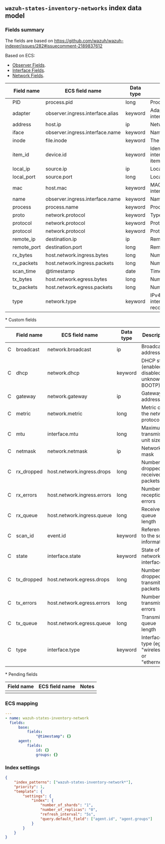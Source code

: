## `wazuh-states-inventory-networks` index data model

### Fields summary

The fields are based on https://github.com/wazuh/wazuh-indexer/issues/282#issuecomment-2189837612

Based on ECS:

-   [Observer Fields](https://www.elastic.co/guide/en/ecs/current/ecs-observer.html).
-   [Interface Fields](https://www.elastic.co/guide/en/ecs/current/ecs-interface.html).
-   [Network Fields](https://www.elastic.co/guide/en/ecs/current/ecs-network.html).

|     | Field name  | ECS field name                   | Data type | Description                                                      |
| --- | ----------- | -------------------------------- | --------- | ---------------------------------------------------------------- |
|     | PID         | process.pid                      | long      | Process ID                                                       |
|     | adapter     | observer.ingress.interface.alias | keyword   | Adapter name of the network interface                            |
|     | address     | host.ip                          | ip        | Network address                                                  |
|     | iface       | observer.ingress.interface.name  | keyword   | Name of the network interface                                    |
|     | inode       | file.inode                       | keyword   | The unix inode of the port                                       |
|     | item_id     | device.id                        | keyword   | Identifier of interface/protocol/address/port item               |
|     | local_ip    | source.ip                        | ip        | Local IP address                                                 |
|     | local_port  | source.port                      | long      | Local port number                                                |
|     | mac         | host.mac                         | keyword   | MAC address of the network interface                             |
|     | name        | observer.ingress.interface.name  | keyword   | Name of the network interface                                    |
|     | process     | process.name                     | keyword   | Process name                                                     |
|     | proto       | network.protocol                 | keyword   | Type of network protocol                                         |
|     | protocol    | network.protocol                 | keyword   | Protocol used                                                    |
|     | protocol    | network.protocol                 | keyword   | Protocol used                                                    |
|     | remote_ip   | destination.ip                   | ip        | Remote IP address                                                |
|     | remote_port | destination.port                 | long      | Remote port number                                               |
|     | rx_bytes    | host.network.ingress.bytes       | long      | Number of received bytes                                         |
|     | rx_packets  | host.network.ingress.packets     | long      | Number of received packets                                       |
|     | scan_time   | @timestamp                       | date      | Timestamp of the scan                                            |
|     | tx_bytes    | host.network.egress.bytes        | long      | Number of transmitted bytes                                      |
|     | tx_packets  | host.network.egress.packets      | long      | Number of transmitted packets                                    |
|     | type        | network.type                     | keyword   | IPv4 or IPv6 for protocols, interface type for interface records |

\* Custom fields

|     | Field name | ECS field name              | Data type | Description                                     |
| --- | ---------- | --------------------------- | --------- | ----------------------------------------------- |
| C   | broadcast  | network.broadcast           | ip        | Broadcast address                               |
| C   | dhcp       | network.dhcp                | keyword   | DHCP status (enabled, disabled, unknown, BOOTP) |
| C   | gateway    | network.gateway             | ip        | Gateway address                                 |
| C   | metric     | network.metric              | long      | Metric of the network protocol                  |
| C   | mtu        | interface.mtu               | long      | Maximum transmission unit size                  |
| C   | netmask    | network.netmask             | ip        | Network mask                                    |
| C   | rx_dropped | host.network.ingress.drops  | long      | Number of dropped received packets              |
| C   | rx_errors  | host.network.ingress.errors | long      | Number of reception errors                      |
| C   | rx_queue   | host.network.ingress.queue  | long      | Receive queue length                            |
| C   | scan_id    | event.id                    | keyword   | Reference to the scan information               |
| C   | state      | interface.state             | keyword   | State of the network interface                  |
| C   | tx_dropped | host.network.egress.drops   | long      | Number of dropped transmitted packets           |
| C   | tx_errors  | host.network.egress.errors  | long      | Number of transmission errors                   |
| C   | tx_queue   | host.network.egress.queue   | long      | Transmit queue length                           |
| C   | type       | interface.type              | keyword   | Interface type (eg. "wireless" or "ethernet")   |

\* Pending fields

| Field name | ECS field name | Notes |
| ---------- | -------------- | ----- |
|            |                |       |

### ECS mapping

```yml
---
- name: wazuh-states-inventory-network
  fields:
      base:
          fields:
              "@timestamp": {}
      agent:
          fields:
              id: {}
              groups: {}
```

### Index settings

```json
{
    "index_patterns": ["wazuh-states-inventory-network*"],
    "priority": 1,
    "template": {
        "settings": {
            "index": {
                "number_of_shards": "1",
                "number_of_replicas": "0",
                "refresh_interval": "5s",
                "query.default_field": ["agent.id", "agent.groups"]
            }
        }
    }
}
```

